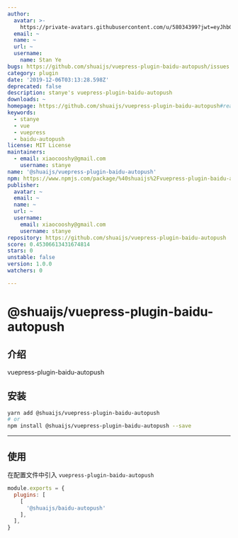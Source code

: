 ```yaml
---
author:
  avatar: >-
    https://private-avatars.githubusercontent.com/u/58034399?jwt=eyJhbGciOiJIUzI1NiIsInR5cCI6IkpXVCJ9.eyJpc3MiOiJnaXRodWIuY29tIiwiYXVkIjoicmF3LmdpdGh1YnVzZXJjb250ZW50LmNvbSIsImtleSI6ImtleTEiLCJleHAiOjE3MzQ2NzM5MjAsIm5iZiI6MTczNDY3MjcyMCwicGF0aCI6Ii91LzU4MDM0Mzk5In0.ajg-woCyLUsOZLrp3cbElDCVB4ZREfAKnwtgSKBAIKw&v=4
  email: ~
  name: ~
  url: ~
  username:
    name: Stan Ye
bugs: https://github.com/shuaijs/vuepress-plugin-baidu-autopush/issues
category: plugin
date: '2019-12-06T03:13:28.598Z'
deprecated: false
description: stanye's vuepress-plugin-baidu-autopush
downloads: ~
homepage: https://github.com/shuaijs/vuepress-plugin-baidu-autopush#readme
keywords:
  - stanye
  - vue
  - vuepress
  - baidu-autopush
license: MIT License
maintainers:
  - email: xiaocooshy@gmail.com
    username: stanye
name: '@shuaijs/vuepress-plugin-baidu-autopush'
npm: https://www.npmjs.com/package/%40shuaijs%2Fvuepress-plugin-baidu-autopush
publisher:
  avatar: ~
  email: ~
  name: ~
  url: ~
  username:
    email: xiaocooshy@gmail.com
    username: stanye
repository: https://github.com/shuaijs/vuepress-plugin-baidu-autopush
score: 0.45306613431674814
stars: 0
unstable: false
version: 1.0.0
watchers: 0

---
```


# @shuaijs/vuepress-plugin-baidu-autopush

## 介绍

vuepress-plugin-baidu-autopush

## 安装

```bash
yarn add @shuaijs/vuepress-plugin-baidu-autopush
# or
npm install @shuaijs/vuepress-plugin-baidu-autopush --save
```

------------

## 使用

在配置文件中引入 `vuepress-plugin-baidu-autopush`

```javascript
module.exports = {
  plugins: [
    [
      '@shuaijs/baidu-autopush'
    ],
  ],
}
```
